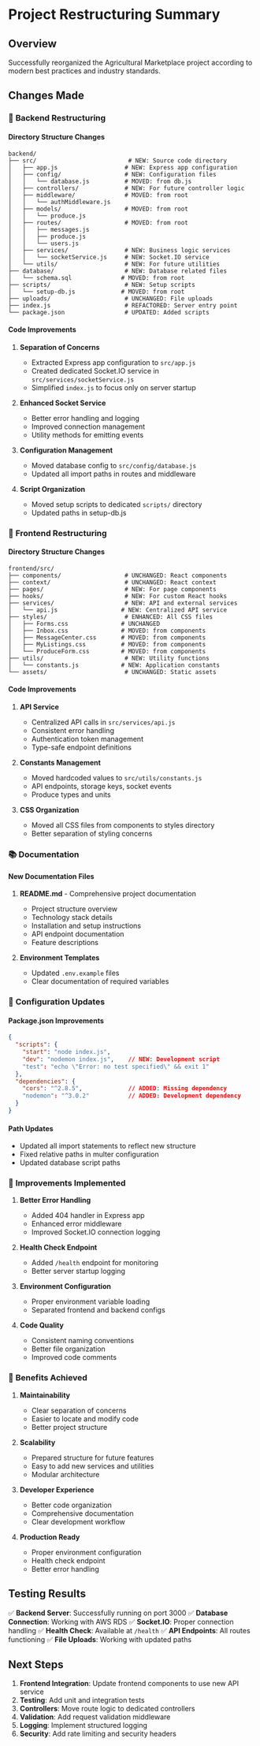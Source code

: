# Project Restructuring Summary

## Overview
Successfully reorganized the Agricultural Marketplace project according to modern best practices and industry standards.

## Changes Made

### 🔧 **Backend Restructuring**

#### **Directory Structure Changes**
```
backend/
├── src/                          # NEW: Source code directory
│   ├── app.js                   # NEW: Express app configuration
│   ├── config/                  # NEW: Configuration files
│   │   └── database.js          # MOVED: from db.js
│   ├── controllers/             # NEW: For future controller logic
│   ├── middleware/              # MOVED: from root
│   │   └── authMiddleware.js
│   ├── models/                  # MOVED: from root
│   │   └── produce.js
│   ├── routes/                  # MOVED: from root
│   │   ├── messages.js
│   │   ├── produce.js
│   │   └── users.js
│   ├── services/                # NEW: Business logic services
│   │   └── socketService.js     # NEW: Socket.IO service
│   └── utils/                   # NEW: For future utilities
├── database/                    # NEW: Database related files
│   └── schema.sql              # MOVED: from root
├── scripts/                     # NEW: Setup scripts
│   └── setup-db.js             # MOVED: from root
├── uploads/                     # UNCHANGED: File uploads
├── index.js                     # REFACTORED: Server entry point
└── package.json                 # UPDATED: Added scripts
```

#### **Code Improvements**
1. **Separation of Concerns**
   - Extracted Express app configuration to `src/app.js`
   - Created dedicated Socket.IO service in `src/services/socketService.js`
   - Simplified `index.js` to focus only on server startup

2. **Enhanced Socket Service**
   - Better error handling and logging
   - Improved connection management
   - Utility methods for emitting events

3. **Configuration Management**
   - Moved database config to `src/config/database.js`
   - Updated all import paths in routes and middleware

4. **Script Organization**
   - Moved setup scripts to dedicated `scripts/` directory
   - Updated paths in setup-db.js

### 🎨 **Frontend Restructuring**

#### **Directory Structure Changes**
```
frontend/src/
├── components/                  # UNCHANGED: React components
├── context/                     # UNCHANGED: React context
├── pages/                       # NEW: For page components
├── hooks/                       # NEW: For custom React hooks
├── services/                    # NEW: API and external services
│   └── api.js                  # NEW: Centralized API service
├── styles/                      # ENHANCED: All CSS files
│   ├── Forms.css               # UNCHANGED
│   ├── Inbox.css               # MOVED: from components
│   ├── MessageCenter.css       # MOVED: from components
│   ├── MyListings.css          # MOVED: from components
│   └── ProduceForm.css         # MOVED: from components
├── utils/                       # NEW: Utility functions
│   └── constants.js            # NEW: Application constants
└── assets/                      # UNCHANGED: Static assets
```

#### **Code Improvements**
1. **API Service**
   - Centralized API calls in `src/services/api.js`
   - Consistent error handling
   - Authentication token management
   - Type-safe endpoint definitions

2. **Constants Management**
   - Moved hardcoded values to `src/utils/constants.js`
   - API endpoints, storage keys, socket events
   - Produce types and units

3. **CSS Organization**
   - Moved all CSS files from components to styles directory
   - Better separation of styling concerns

### 📚 **Documentation**

#### **New Documentation Files**
1. **README.md** - Comprehensive project documentation
   - Project structure overview
   - Technology stack details
   - Installation and setup instructions
   - API endpoint documentation
   - Feature descriptions

2. **Environment Templates**
   - Updated `.env.example` files
   - Clear documentation of required variables

### 🔧 **Configuration Updates**

#### **Package.json Improvements**
```json
{
  "scripts": {
    "start": "node index.js",
    "dev": "nodemon index.js",    // NEW: Development script
    "test": "echo \"Error: no test specified\" && exit 1"
  },
  "dependencies": {
    "cors": "^2.8.5",             // ADDED: Missing dependency
    "nodemon": "^3.0.2"           // ADDED: Development dependency
  }
}
```

#### **Path Updates**
- Updated all import statements to reflect new structure
- Fixed relative paths in multer configuration
- Updated database script paths

### 🚀 **Improvements Implemented**

1. **Better Error Handling**
   - Added 404 handler in Express app
   - Enhanced error middleware
   - Improved Socket.IO connection logging

2. **Health Check Endpoint**
   - Added `/health` endpoint for monitoring
   - Better server startup logging

3. **Environment Configuration**
   - Proper environment variable loading
   - Separated frontend and backend configs

4. **Code Quality**
   - Consistent naming conventions
   - Better file organization
   - Improved code comments

### 🎯 **Benefits Achieved**

1. **Maintainability**
   - Clear separation of concerns
   - Easier to locate and modify code
   - Better project structure

2. **Scalability**
   - Prepared structure for future features
   - Easy to add new services and utilities
   - Modular architecture

3. **Developer Experience**
   - Better code organization
   - Comprehensive documentation
   - Clear development workflow

4. **Production Ready**
   - Proper environment configuration
   - Health check endpoint
   - Better error handling

## Testing Results

✅ **Backend Server**: Successfully running on port 3000
✅ **Database Connection**: Working with AWS RDS
✅ **Socket.IO**: Proper connection handling
✅ **Health Check**: Available at `/health`
✅ **API Endpoints**: All routes functioning
✅ **File Uploads**: Working with updated paths

## Next Steps

1. **Frontend Integration**: Update frontend components to use new API service
2. **Testing**: Add unit and integration tests
3. **Controllers**: Move route logic to dedicated controllers
4. **Validation**: Add request validation middleware
5. **Logging**: Implement structured logging
6. **Security**: Add rate limiting and security headers
